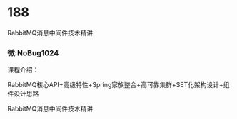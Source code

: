 # 188
RabbitMQ消息中间件技术精讲
### 微:NoBug1024 


课程介绍：

RabbitMQ核心API+高级特性+Spring家族整合+高可靠集群+SET化架构设计+组件设计思路

RabbitMQ消息中间件技术精讲
